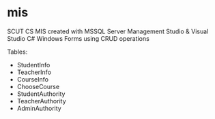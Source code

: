 # mis
SCUT CS MIS created with MSSQL Server Management Studio & Visual Studio C# Windows Forms using CRUD operations

Tables: 
* StudentInfo
* TeacherInfo
* CourseInfo
* ChooseCourse
* StudentAuthority
* TeacherAuthority
* AdminAuthority
